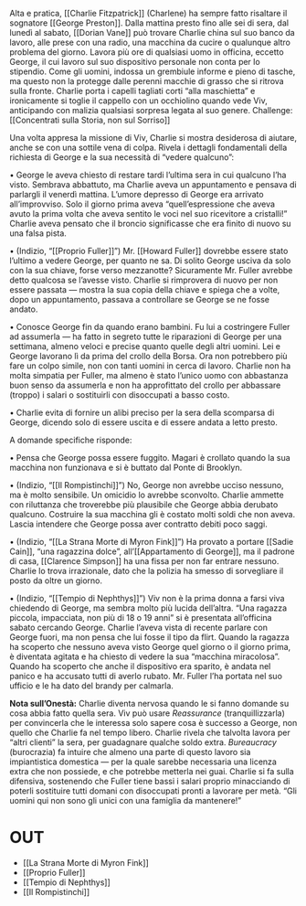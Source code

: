 Alta e pratica, [[Charlie Fitzpatrick]] (Charlene) ha sempre fatto risaltare il sognatore [[George Preston]]. Dalla mattina presto fino alle sei di sera, dal lunedì al sabato, [[Dorian Vane]] può trovare Charlie china sul suo banco da lavoro, alle prese con una radio, una macchina da cucire o qualunque altro problema del giorno. Lavora più ore di qualsiasi uomo in officina, eccetto George, il cui lavoro sul suo dispositivo personale non conta per lo stipendio. Come gli uomini, indossa un grembiule informe e pieno di tasche, ma questo non la protegge dalle perenni macchie di grasso che si ritrova sulla fronte. Charlie porta i capelli tagliati corti “alla maschietta” e ironicamente si toglie il cappello con un occhiolino quando vede Viv, anticipando con malizia qualsiasi sorpresa legata al suo genere. Challenge: [[Concentrati sulla Storia, non sul Sorriso]]

Una volta appresa la missione di Viv, Charlie si mostra desiderosa di aiutare, anche se con una sottile vena di colpa. Rivela i dettagli fondamentali della richiesta di George e la sua necessità di “vedere qualcuno”:

• George le aveva chiesto di restare tardi l’ultima sera in cui qualcuno l’ha visto. Sembrava abbattuto, ma Charlie aveva un appuntamento e pensava di parlargli il venerdì mattina. L’umore depresso di George era arrivato all’improvviso. Solo il giorno prima aveva “quell’espressione che aveva avuto la prima volta che aveva sentito le voci nel suo ricevitore a cristalli!” Charlie aveva pensato che il broncio significasse che era finito di nuovo su una falsa pista.

• (Indizio, “[[Proprio Fuller]]”) Mr. [[Howard Fuller]] dovrebbe essere stato l’ultimo a vedere George, per quanto ne sa. Di solito George usciva da solo con la sua chiave, forse verso mezzanotte? Sicuramente Mr. Fuller avrebbe detto qualcosa se l’avesse visto. Charlie si rimprovera di nuovo per non essere passata — mostra la sua copia della chiave e spiega che a volte, dopo un appuntamento, passava a controllare se George se ne fosse andato.

• Conosce George fin da quando erano bambini. Fu lui a costringere Fuller ad assumerla — ha fatto in segreto tutte le riparazioni di George per una settimana, almeno veloci e precise quanto quelle degli altri uomini. Lei e George lavorano lì da prima del crollo della Borsa. Ora non potrebbero più fare un colpo simile, non con tanti uomini in cerca di lavoro. Charlie non ha molta simpatia per Fuller, ma almeno è stato l’unico uomo con abbastanza buon senso da assumerla e non ha approfittato del crollo per abbassare (troppo) i salari o sostituirli con disoccupati a basso costo.

• Charlie evita di fornire un alibi preciso per la sera della scomparsa di George, dicendo solo di essere uscita e di essere andata a letto presto.

A domande specifiche risponde:

• Pensa che George possa essere fuggito. Magari è crollato quando la sua macchina non funzionava e si è buttato dal Ponte di Brooklyn.

• (Indizio, “[[Il Rompistinchi]]”) No, George non avrebbe ucciso nessuno, ma è molto sensibile. Un omicidio lo avrebbe sconvolto. Charlie ammette con riluttanza che troverebbe più plausibile che George abbia derubato qualcuno. Costruire la sua macchina gli è costato molti soldi che non aveva. Lascia intendere che George possa aver contratto debiti poco saggi.

• (Indizio, “[[La Strana Morte di Myron Fink]]”) Ha provato a portare [[Sadie Cain]], “una ragazzina dolce”, all’[[Appartamento di George]], ma il padrone di casa, [[Clarence Simpson]] ha una fissa per non far entrare nessuno. Charlie lo trova irrazionale, dato che la polizia ha smesso di sorvegliare il posto da oltre un giorno.

• (Indizio, “[[Tempio di Nephthys]]”) Viv non è la prima donna a farsi viva chiedendo di George, ma sembra molto più lucida dell’altra. “Una ragazza piccola, impacciata, non più di 18 o 19 anni” si è presentata all’officina sabato cercando George. Charlie l’aveva vista di recente parlare con George fuori, ma non pensa che lui fosse il tipo da flirt. Quando la ragazza ha scoperto che nessuno aveva visto George quel giorno o il giorno prima, è diventata agitata e ha chiesto di vedere la sua “macchina miracolosa”. Quando ha scoperto che anche il dispositivo era sparito, è andata nel panico e ha accusato tutti di averlo rubato. Mr. Fuller l’ha portata nel suo ufficio e le ha dato del brandy per calmarla.

**Nota sull’Onestà:** Charlie diventa nervosa quando le si fanno domande su cosa abbia fatto quella sera. Viv può usare _Reassurance_ (tranquillizzarla) per convincerla che le interessa solo sapere cosa è successo a George, non quello che Charlie fa nel tempo libero. Charlie rivela che talvolta lavora per “altri clienti” la sera, per guadagnare qualche soldo extra. _Bureaucracy_ (burocrazia) fa intuire che almeno una parte di questo lavoro sia impiantistica domestica — per la quale sarebbe necessaria una licenza extra che non possiede, e che potrebbe metterla nei guai. Charlie si fa sulla difensiva, sostenendo che Fuller tiene bassi i salari proprio minacciando di poterli sostituire tutti domani con disoccupati pronti a lavorare per metà. “Gli uomini qui non sono gli unici con una famiglia da mantenere!”

# OUT
- [[La Strana Morte di Myron Fink]]
- [[Proprio Fuller]]
- [[Tempio di Nephthys]]
- [[Il Rompistinchi]]